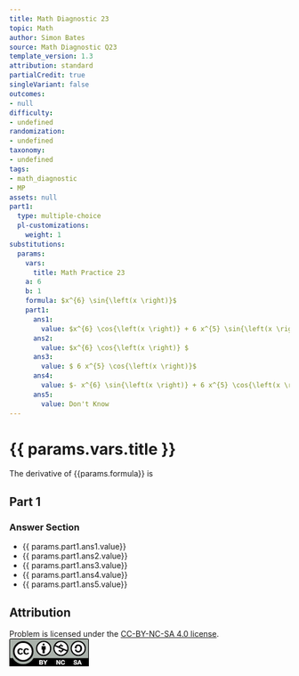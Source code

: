 ```yaml
---
title: Math Diagnostic 23
topic: Math
author: Simon Bates
source: Math Diagnostic Q23
template_version: 1.3
attribution: standard
partialCredit: true
singleVariant: false
outcomes:
- null
difficulty:
- undefined
randomization:
- undefined
taxonomy:
- undefined
tags:
- math_diagnostic
- MP
assets: null
part1:
  type: multiple-choice
  pl-customizations:
    weight: 1
substitutions:
  params:
    vars:
      title: Math Practice 23
    a: 6
    b: 1
    formula: $x^{6} \sin{\left(x \right)}$
    part1:
      ans1:
        value: $x^{6} \cos{\left(x \right)} + 6 x^{5} \sin{\left(x \right)}$
      ans2:
        value: $x^{6} \cos{\left(x \right)} $
      ans3:
        value: $ 6 x^{5} \cos{\left(x \right)}$
      ans4:
        value: $- x^{6} \sin{\left(x \right)} + 6 x^{5} \cos{\left(x \right)}$
      ans5:
        value: Don't Know
---
```

# {{ params.vars.title }}
The derivative of {{params.formula}} is

## Part 1

### Answer Section

- {{ params.part1.ans1.value}}
- {{ params.part1.ans2.value}}
- {{ params.part1.ans3.value}}
- {{ params.part1.ans4.value}}
- {{ params.part1.ans5.value}}

## Attribution

Problem is licensed under the [CC-BY-NC-SA 4.0 license](https://creativecommons.org/licenses/by-nc-sa/4.0/).<br> ![The Creative Commons 4.0 license requiring attribution-BY, non-commercial-NC, and share-alike-SA license.](https://raw.githubusercontent.com/firasm/bits/master/by-nc-sa.png)